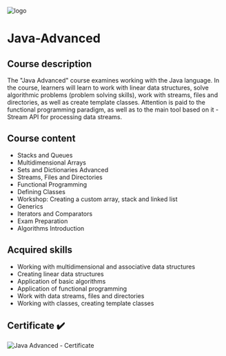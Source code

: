![logo](https://github.com/viktorpetrov1997/Programming-Fundamentals-Java/assets/126717931/70482e4e-46c0-4f53-9db2-a2676a0b4b6b)
# Java-Advanced
## Course description
The "Java Advanced" course examines working with the Java language. In the course, learners will learn to work with linear data structures, solve algorithmic problems (problem solving skills), work with streams, files and directories, as well as create template classes. Attention is paid to the functional programming paradigm, as well as to the main tool based on it - Stream API for processing data streams.
## Course content
* Stacks and Queues
* Multidimensional Arrays
* Sets and Dictionaries Advanced
* Streams, Files and Directories
* Functional Programming
* Defining Classes
* Workshop: Creating a custom array, stack and linked list
* Generics
* Iterators and Comparators
* Exam Preparation
* Algorithms Introduction
## Acquired skills
* Working with multidimensional and associative data structures
* Creating linear data structures
* Application of basic algorithms
* Application of functional programming
* Work with data streams, files and directories
* Working with classes, creating template classes
## Certificate :heavy_check_mark:
![Java Advanced - Certificate](https://github.com/user-attachments/assets/61be40ec-dbad-47ea-ba99-ce92ef127629)

